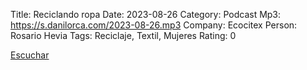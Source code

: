 Title: Reciclando ropa
Date: 2023-08-26
Category: Podcast
Mp3: https://s.danilorca.com/2023-08-26.mp3
Company: Ecocitex
Person: Rosario Hevia
Tags: Reciclaje, Textil, Mujeres
Rating: 0

<a href="https://s.danilorca.com/2023-08-26.mp3" type="audio/mpeg">
Escuchar
</a>
